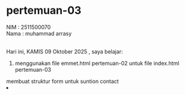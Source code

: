 # pertemuan-03

NIM : 2511500070<br>
Nama : muhammad arrasy<br><br>

Hari ini, KAMIS 09 Oktober 2025 , saya belajar:
<ol>
<li>menggunakan file emmet.html pertemuan-02 untuk file index.html pertemuan-03</li>
</ol>membuat struktur form untuk suntion contact  <li>
<ol>
